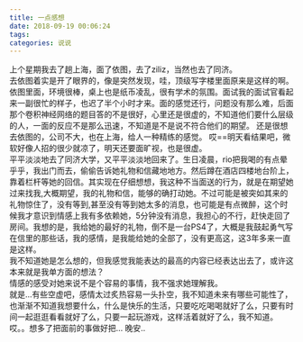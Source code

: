 ```yaml
---
title: 一点感想
date: 2018-09-19 00:06:24
tags:
categories: 说说
---
```

上个星期我去了趟上海，面了依图，去了ziliz，当然也去了同济。  
去依图着实是开了眼界的，像是突然发现，哇，顶级写字楼里面原来是这样的啊。依图里面，环境很棒，桌上也是纸币凌乱，很有学术的氛围。面试我的面试官看起来一副很忙的样子，也迟了半个小时才来。面的感觉还行，问题没有那么难，后面那个卷积神经网络的题目答的不是很好，心里还是很虚的，不知道他们要什么层级的人，一面的反应不是那么迅速，不知道是不是说不符合他们的期望。
还是很想去依图的，公司不大，也在上海，给人一种精练的感觉。
哎==明天看结果吧，微软好像人招的很少就凉了，明天还要面旷视，也是很虚。  
平平淡淡地去了同济大学，又平平淡淡地回来了。生日凌晨，rio把我喝的有点晕乎乎，我出门而去，偷偷告诉她礼物和信藏地地方。然后蹲在酒店四楼地台阶上，靠着栏杆等她的回信。其实现在仔细想想，我这种不当面送的行为，就是在期望她过来找我,大概期望，我的礼物和信，能够的确打动她。不过可能是被突如其来的礼物惊住了，没有等到,甚至没有等到她太多的消息，也可能是有点微醉，这个时候我才意识到情感上我有多依赖她，5分钟没有消息，我担心的不行，赶快走回了房间。我想的是，我给她的最好的礼物，倒不是一台PS4了，大概是我鼓起勇气写在信里的那些话，我的感情，是我能给她的全部了，没有更高这，这3年多来一直是这样。  
我不知道她是怎么想的，但我感觉我能表达的最高的内容已经表达出去了，或许这本来就是我单方面的想法？  
情感的感受对她来说不是个容易的事情，我不强求她理解我。  
就是...有些空虚吧，感情太过炙热容易一头扑空，我不知道未来有哪些可能性了，也渐渐不知道我想要什么，什么是快乐的生活，只要吃吃喝喝就好了么，只要有时间一起逛逛看看就好了么，只要一起玩游戏，这样活着就好了么，我不知道。哎。。想多了把面前的事做好把...
晚安..